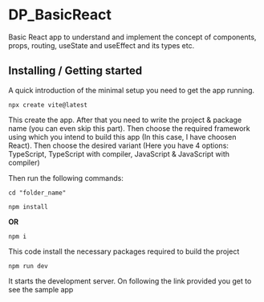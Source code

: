# DP_BasicReact
Basic React app to understand and implement the concept of components, props, routing, useState and useEffect and its types etc.

## Installing / Getting started
A quick introduction of the minimal setup you need to get the app running.

```
npx create vite@latest
```
This create the app. After that you need to write the project & package name (you can even skip this part). Then choose the required framework using which you intend to build this app (In this case, I have choosen React). Then choose the desired variant (Here you have 4 options: TypeScript, TypeScript with compiler, JavaScript & JavaScript with compiler)

Then run the following commands:
```
cd "folder_name"
```

```
npm install
```
**OR**
```
npm i
```
This code install the necessary packages required to build the project
```
npm run dev
```
It starts the development server. On following the link provided you get to see the sample app
